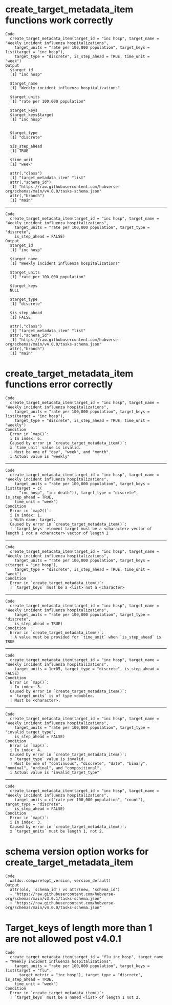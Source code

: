 # create_target_metadata_item functions work correctly

    Code
      create_target_metadata_item(target_id = "inc hosp", target_name = "Weekly incident influenza hospitalizations",
        target_units = "rate per 100,000 population", target_keys = list(target = "inc hosp"),
        target_type = "discrete", is_step_ahead = TRUE, time_unit = "week")
    Output
      $target_id
      [1] "inc hosp"
      
      $target_name
      [1] "Weekly incident influenza hospitalizations"
      
      $target_units
      [1] "rate per 100,000 population"
      
      $target_keys
      $target_keys$target
      [1] "inc hosp"
      
      
      $target_type
      [1] "discrete"
      
      $is_step_ahead
      [1] TRUE
      
      $time_unit
      [1] "week"
      
      attr(,"class")
      [1] "target_metadata_item" "list"                
      attr(,"schema_id")
      [1] "https://raw.githubusercontent.com/hubverse-org/schemas/main/v4.0.0/tasks-schema.json"
      attr(,"branch")
      [1] "main"

---

    Code
      create_target_metadata_item(target_id = "inc hosp", target_name = "Weekly incident influenza hospitalizations",
        target_units = "rate per 100,000 population", target_type = "discrete",
        is_step_ahead = FALSE)
    Output
      $target_id
      [1] "inc hosp"
      
      $target_name
      [1] "Weekly incident influenza hospitalizations"
      
      $target_units
      [1] "rate per 100,000 population"
      
      $target_keys
      NULL
      
      $target_type
      [1] "discrete"
      
      $is_step_ahead
      [1] FALSE
      
      attr(,"class")
      [1] "target_metadata_item" "list"                
      attr(,"schema_id")
      [1] "https://raw.githubusercontent.com/hubverse-org/schemas/main/v4.0.0/tasks-schema.json"
      attr(,"branch")
      [1] "main"

# create_target_metadata_item functions error correctly

    Code
      create_target_metadata_item(target_id = "inc hosp", target_name = "Weekly incident influenza hospitalizations",
        target_units = "rate per 100,000 population", target_keys = list(target = "inc hosp"),
        target_type = "discrete", is_step_ahead = TRUE, time_unit = "weekly")
    Condition
      Error in `map()`:
      i In index: 6.
      Caused by error in `create_target_metadata_item()`:
      x `time_unit` value is invalid.
      ! Must be one of "day", "week", and "month".
      i Actual value is "weekly"

---

    Code
      create_target_metadata_item(target_id = "inc hosp", target_name = "Weekly incident influenza hospitalizations",
        target_units = "rate per 100,000 population", target_keys = list(target = c(
          "inc hosp", "inc death")), target_type = "discrete", is_step_ahead = TRUE,
        time_unit = "week")
    Condition
      Error in `map2()`:
      i In index: 1.
      i With name: target.
      Caused by error in `create_target_metadata_item()`:
      ! `target_keys` element target must be a <character> vector of length 1 not a <character> vector of length 2

---

    Code
      create_target_metadata_item(target_id = "inc hosp", target_name = "Weekly incident influenza hospitalizations",
        target_units = "rate per 100,000 population", target_keys = c(target = "inc hosp"),
        target_type = "discrete", is_step_ahead = TRUE, time_unit = "week")
    Condition
      Error in `create_target_metadata_item()`:
      ! `target_keys` must be a <list> not a <character>

---

    Code
      create_target_metadata_item(target_id = "inc hosp", target_name = "Weekly incident influenza hospitalizations",
        target_units = "rate per 100,000 population", target_type = "discrete",
        is_step_ahead = TRUE)
    Condition
      Error in `create_target_metadata_item()`:
      ! A value must be provided for `time_unit` when `is_step_ahead` is TRUE

---

    Code
      create_target_metadata_item(target_id = "inc hosp", target_name = "Weekly incident influenza hospitalizations",
        target_units = 1e+05, target_type = "discrete", is_step_ahead = FALSE)
    Condition
      Error in `map()`:
      i In index: 3.
      Caused by error in `create_target_metadata_item()`:
      x `target_units` is of type <double>.
      ! Must be <character>.

---

    Code
      create_target_metadata_item(target_id = "inc hosp", target_name = "Weekly incident influenza hospitalizations",
        target_units = "rate per 100,000 population", target_type = "invalid_target_type",
        is_step_ahead = FALSE)
    Condition
      Error in `map()`:
      i In index: 4.
      Caused by error in `create_target_metadata_item()`:
      x `target_type` value is invalid.
      ! Must be one of "continuous", "discrete", "date", "binary", "nominal", "ordinal", and "compositional".
      i Actual value is "invalid_target_type"

---

    Code
      create_target_metadata_item(target_id = "inc hosp", target_name = "Weekly incident influenza hospitalizations",
        target_units = c("rate per 100,000 population", "count"), target_type = "discrete",
        is_step_ahead = FALSE)
    Condition
      Error in `map()`:
      i In index: 3.
      Caused by error in `create_target_metadata_item()`:
      x `target_units` must be length 1, not 2.

# schema version option works for create_target_metadata_item

    Code
      waldo::compare(opt_version, version_default)
    Output
      attr(old, 'schema_id') vs attr(new, 'schema_id')
      - "https://raw.githubusercontent.com/hubverse-org/schemas/main/v3.0.1/tasks-schema.json"
      + "https://raw.githubusercontent.com/hubverse-org/schemas/main/v4.0.0/tasks-schema.json"

# Target_keys of length more than 1 are not allowed post v4.0.1

    Code
      create_target_metadata_item(target_id = "flu inc hosp", target_name = "Weekly incident influenza hospitalizations",
        target_units = "rate per 100,000 population", target_keys = list(target = "flu",
          target_metric = "inc hosp"), target_type = "discrete", is_step_ahead = TRUE,
        time_unit = "week")
    Condition
      Error in `create_target_metadata_item()`:
      ! `target_keys` must be a named <list> of length 1 not 2.

